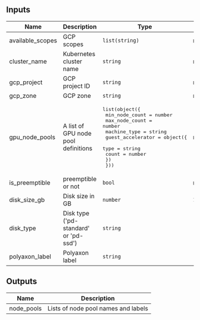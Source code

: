 ## Inputs

| Name | Description | Type | Default | Required |
|------|-------------|------|---------|:--------:|
| available\_scopes | GCP scopes | `list(string)` | n/a | yes |
| cluster\_name | Kubernetes cluster name | `string` | n/a | yes |
| gcp\_project | GCP project ID | `string` | n/a | yes |
| gcp\_zone | GCP zone | `string` | n/a | yes |
| gpu\_node\_pools | A list of GPU node pool definitions | <pre>list(object({<br>    min_node_count = number<br>    max_node_count = number<br>    machine_type   = string<br>    guest_accelerator = object({<br>      type  = string<br>      count = number<br>    })<br>  }))</pre> | n/a | yes |
| is\_preemptible | preemptible or not | `bool` | n/a | yes |
| disk\_size\_gb | Disk size in GB | `number` | `1024` | no |
| disk\_type | Disk type ('pd-standard' or 'pd-ssd') | `string` | `"pd-standard"` | no |
| polyaxon\_label | Polyaxon label | `string` | `"experiments"` | no |

## Outputs

| Name | Description |
|------|-------------|
| node\_pools | Lists of node pool names and labels |

